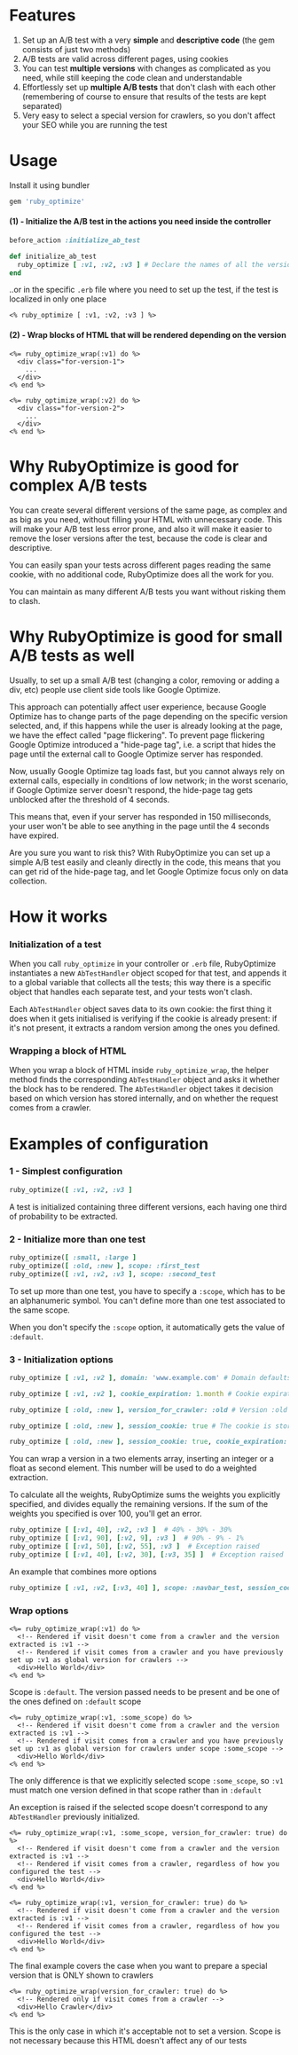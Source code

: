 # Features

1. Set up an A/B test with a very **simple** and **descriptive code** (the gem consists of just two methods)
2. A/B tests are valid across different pages, using cookies
3. You can test **multiple versions** with changes as complicated as you need, while still keeping the code clean and understandable
4. Effortlessly set up **multiple A/B tests** that don't clash with each other (remembering of course to ensure that results of the tests are kept separated)
5. Very easy to select a special version for crawlers, so you don't affect your SEO while you are running the test

# Usage

Install it using bundler
```ruby
gem 'ruby_optimize'
```

#### (1) - Initialize the A/B test in the actions you need inside the controller
```ruby
before_action :initialize_ab_test

def initialize_ab_test
  ruby_optimize [ :v1, :v2, :v3 ] # Declare the names of all the versions you are going to test
end
```
..or in the specific `.erb` file where you need to set up the test, if the test is localized in only one place

```HTML+ERB
<% ruby_optimize [ :v1, :v2, :v3 ] %>
```

#### (2) - Wrap blocks of HTML that will be rendered depending on the version
```HTML+ERB
<%= ruby_optimize_wrap(:v1) do %>
  <div class="for-version-1">
    ...
  </div>
<% end %>

<%= ruby_optimize_wrap(:v2) do %>
  <div class="for-version-2">
    ...
  </div>
<% end %>
```


# Why RubyOptimize is good for complex A/B tests

You can create several different versions of the same page, as complex and as big as you need, without filling your HTML with unnecessary code. This will make your A/B test less error prone, and also it will make it easier to remove the loser versions after the test, because the code is clear and descriptive.

You can easily span your tests across different pages reading the same cookie, with no additional code, RubyOptimize does all the work for you.

You can maintain as many different A/B tests you want without risking them to clash.


# Why RubyOptimize is good for small A/B tests as well

Usually, to set up a small A/B test (changing a color, removing or adding a div, etc) people use client side tools like Google Optimize.

This approach can potentially affect user experience, because Google Optimize has to change parts of the page depending on the specific version selected, and, if this happens while the user is already looking at the page, we have the effect called "page flickering". To prevent page flickering Google Optimize introduced a "hide-page tag", i.e. a script that hides the page until the external call to Google Optimize server has responded.

Now, usually Google Optimize tag loads fast, but you cannot always rely on external calls, especially in conditions of low network; in the worst scenario, if Google Optimize server doesn't respond, the hide-page tag gets unblocked after the threshold of 4 seconds.

This means that, even if your server has responded in 150 milliseconds, your user won't be able to see anything in the page until the 4 seconds have expired.

Are you sure you want to risk this? With RubyOptimize you can set up a simple A/B test easily and cleanly directly in the code, this means that you can get rid of the hide-page tag, and let Google Optimize focus only on data collection.


# How it works

### Initialization of a test

When you call `ruby_optimize` in your controller or `.erb` file, RubyOptimize instantiates a new `AbTestHandler` object scoped for that test, and appends it to a global variable that collects all the tests; this way there is a specific object that handles each separate test, and your tests won't clash.

Each `AbTestHandler` object saves data to its own cookie: the first thing it does when it gets initialised is verifying if the cookie is already present: if it's not present, it extracts a random version among the ones you defined.

### Wrapping a block of HTML

When you wrap a block of HTML inside `ruby_optimize_wrap`, the helper method finds the corresponding `AbTestHandler` object and asks it whether the block has to be rendered. The `AbTestHandler` object takes it decision based on which version has stored internally, and on whether the request comes from a crawler.


# Examples of configuration


### 1 - Simplest configuration

```ruby
ruby_optimize([ :v1, :v2, :v3 ]
```

A test is initialized containing three different versions, each having one third of probability to be extracted.


### 2 - Initialize more than one test

```ruby
ruby_optimize([ :small, :large ]
ruby_optimize([ :old, :new ], scope: :first_test
ruby_optimize([ :v1, :v2, :v3 ], scope: :second_test
```

To set up more than one test, you have to specify a `:scope`, which has to be an alphanumeric symbol. You can't define more than one test associated to the same scope.

When you don't specify the `:scope` option, it automatically gets the value of `:default`.


### 3 - Initialization options

```ruby
ruby_optimize [ :v1, :v2 ], domain: 'www.example.com' # Domain defaults to :all
```
```ruby
ruby_optimize [ :v1, :v2 ], cookie_expiration: 1.month # Cookie expiration can be either an integer or a Time instance
```
```ruby
ruby_optimize [ :old, :new ], version_for_crawler: :old # Version :old will always be shown to crawlers, without need to specify it case per case
```
```ruby
ruby_optimize [ :old, :new ], session_cookie: true # The cookie is stored in Rails session
```
```ruby
ruby_optimize [ :old, :new ], session_cookie: true, cookie_expiration: 1.month # If you use :session_cookie together with :cookie_expiration, the cookie is stored in session and :cookie_expiration is ignored
```

You can wrap a version in a two elements array, inserting an integer or a float as second element. This number will be used to do a weighted extraction.

To calculate all the weights, RubyOptimize sums the weights you explicitly specified, and divides equally the remaining versions. If the sum of the weights you specified is over 100, you'll get an error.

```ruby
ruby_optimize [ [:v1, 40], :v2, :v3 ]  # 40% - 30% - 30%
ruby_optimize [ [:v1, 90], [:v2, 9], :v3 ]  # 90% - 9% - 1%
ruby_optimize [ [:v1, 50], [:v2, 55], :v3 ]  # Exception raised
ruby_optimize [ [:v1, 40], [:v2, 30], [:v3, 35] ]  # Exception raised
```

An example that combines more options

```ruby
ruby_optimize [ :v1, :v2, [:v3, 40] ], scope: :navbar_test, session_cookie: true, domain: 'test.example.com'
```

### Wrap options

```HTML+ERB
<%= ruby_optimize_wrap(:v1) do %>
  <!-- Rendered if visit doesn't come from a crawler and the version extracted is :v1 -->
  <!-- Rendered if visit comes from a crawler and you have previously set up :v1 as global version for crawlers -->
  <div>Hello World</div>
<% end %>
```

Scope is `:default`. The version passed needs to be present and be one of the ones defined on `:default` scope

```HTML+ERB
<%= ruby_optimize_wrap(:v1, :some_scope) do %>
  <!-- Rendered if visit doesn't come from a crawler and the version extracted is :v1 -->
  <!-- Rendered if visit comes from a crawler and you have previously set up :v1 as global version for crawlers under scope :some_scope -->
  <div>Hello World</div>
<% end %>
```

The only difference is that we explicitly selected scope `:some_scope`, so `:v1` must match one version defined in that scope rather than in `:default`

An exception is raised if the selected scope doesn't correspond to any `AbTestHandler` previously initialized.

```HTML+ERB
<%= ruby_optimize_wrap(:v1, :some_scope, version_for_crawler: true) do %>
  <!-- Rendered if visit doesn't come from a crawler and the version extracted is :v1 -->
  <!-- Rendered if visit comes from a crawler, regardless of how you configured the test -->
  <div>Hello World</div>
<% end %>

<%= ruby_optimize_wrap(:v1, version_for_crawler: true) do %>
  <!-- Rendered if visit doesn't come from a crawler and the version extracted is :v1 -->
  <!-- Rendered if visit comes from a crawler, regardless of how you configured the test -->
  <div>Hello World</div>
<% end %>
```

The final example covers the case when you want to prepare a special version that is ONLY shown to crawlers

```HTML+ERB
<%= ruby_optimize_wrap(version_for_crawler: true) do %>
  <!-- Rendered only if visit comes from a crawler -->
  <div>Hello Crawler</div>
<% end %>
```

This is the only case in which it's acceptable not to set a version. Scope is not necessary because this HTML doesn't affect any of our tests
